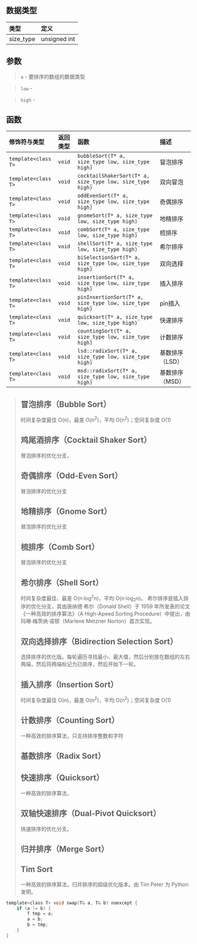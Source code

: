 ## 数据类型
| 类型 |  定义  |
|:--------|:------|
| size_type| unsigned int |

## 参数
> `a` - 要排序的数组的数据类型

> `low` - 

> `high` -

## 函数
| 修饰符与类型 | 返回类型 | 函数 | 描述 |
|:----------|:-- |:-----|:------|
| `template<class T>`| `void` | `bubbleSort(T* a, size_type low, size_type high)` | 冒泡排序 |
| `template<class T>` |`void` | `cocktailShakerSort(T* a, size_type low, size_type high)` | 双向冒泡 |
| `template<class T>`| `void` | `oddEvenSort(T* a, size_type low, size_type high)` | 奇偶排序 |
| `template<class T>`| `void` | `gnomeSort(T* a, size_type low, size_type high)` | 地精排序 |
| `template<class T>` |`void` | `combSort(T* a, size_type low, size_type high)` | 梳排序 |
| `template<class T>` |`void` | `shellSort(T* a, size_type low, size_type high)` | 希尔排序 |
| `template<class T>` |`void` | `biSelectionSort(T* a, size_type low, size_type high)` | 双向选择 |
| `template<class T>` |`void` | `insertionSort(T* a, size_type low, size_type high)` | 插入排序 |
| `template<class T>` |`void` | `pinInsertionSort(T* a, size_type low, size_type high)` | pin插入 |
| `template<class T>` |`void` | `quicksort(T* a, size_type low, size_type high)` | 快速排序 |
| `template<class T>` |`void` | `countingSort(T* a, size_type low, size_type high)` | 计数排序 |
| `template<class T>` |`void` | `lsd::radixSort(T* a, size_type low, size_type high)` | 基数排序（LSD） |
| `template<class T>` |`void` | `msd::radixSort(T* a, size_type low, size_type high)` | 基数排序（MSD） |

> ## 冒泡排序（Bubble Sort） ##
> 时间复杂度最佳 O(n)，最差 O(n<sup>2</sup>)，平均 O(n<sup>2</sup>)；空间复杂度 O(1)
> 
> ## 鸡尾酒排序（Cocktail Shaker Sort） ##
> 冒泡排序的优化分支，
> 
> ## 奇偶排序（Odd-Even Sort） ##
> 冒泡排序的优化分支
> 
> ## 地精排序（Gnome Sort） ##
> 冒泡排序的优化分支
> 
> ## 梳排序（Comb Sort） ##
> 冒泡排序的优化分支
> 
> ## 希尔排序（Shell Sort） ##
> 时间复杂度最佳、最差 O(n·log<sup>2</sup>n)，平均 O(n·log<sub>2</sub>n)。
> 希尔排序是插入排序的优化分支，其由唐纳德·希尔（Donald Shell）于 1959 年所发表的论文《一种高效的排序算法》（A High-Apeed Sorting Procedure）中提出，由玛琳·梅茨纳·诺顿（Marlene Metzner Norton）首次实现。
> 
> ## 双向选择排序（Bidirection Selection Sort） ##
> 选择排序的优化版。每轮遍历寻找最小、最大值，然后分别放在数组的左右两端，然后将两端标记为已排序，然后开始下一轮。
> 
> ## 插入排序（Insertion Sort） ##
> 时间复杂度最佳 O(n)，最差 O(n<sup>2</sup>)，平均 O(n<sup>2</sup>)；空间复杂度 O(1)
>
> ## 计数排序（Counting Sort） ##
> 一种高效的排序算法，只支持排序整数和字符
> 
> ## 基数排序（Radix Sort） ##
> ## 快速排序（Quicksort） ##
> 一种高效的排序算法，
> ## 双轴快速排序（Dual-Pivot Quicksort） ##
> 快速排序的优化分支。
> ## 归并排序（Merge Sort） ##
> ## Tim Sort ##
> 一种高效的排序算法，归并排序的超级优化版本。由 Tim Peter 为 Python 发明。

```C
template<class T> void swap(T& a, T& b) noexcept {
    if (a != b) {
        T tmp = a;
        a = b;
        b = tmp;
    }
}
```
